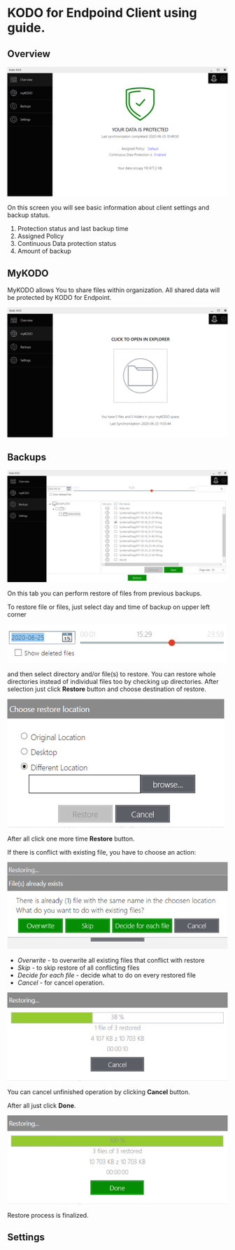 # KODO for Endpoind Client using guide.

## Overview

![](../.gitbook/assets/clientoverwiew.PNG)

On this screen you will see basic information about client settings and backup status.

1. Protection status and last backup time
2. Assigned Policy
3. Continuous Data protection status
4. Amount of backup

## MyKODO

MyKODO allows You to share files within organization.
All shared data will be protected by KODO for Endpoint.

![](../.gitbook/assets/mykodo.png)

## Backups


![](../.gitbook/assets/restore1.png)

On this tab you can perform restore of files from previous backups.

To restore file or files, just select day and time of backup on upper left corner

![](../.gitbook/assets/callendarclient.png)

and then select directory and/or file(s) to restore. You can restore whole directories instead of individual files too by checking up directories. After selection just click __Restore__ button and choose destination of restore.

![](../.gitbook/assets/restoredestination.png)

After all click one more time __Restore__ button.

If there is conflict with existing file, you have to choose an action:

![](../.gitbook/assets/actionrestore.png)

* _Overwrite_ - to overwrite all existing files that conflict with restore
* _Skip_ - to skip restore of all conflicting files
* _Decide for each file_ - decide what to do on every restored file
* _Cancel_ - for cancel operation.

![](../.gitbook/assets/restoring.png)

You can cancel unfinished operation by clicking __Cancel__ button.

After all just click __Done__.

![](../.gitbook/assets/done.png)

Restore process is finalized.

## Settings